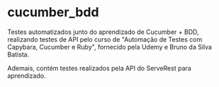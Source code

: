 # cucumber_bdd

Testes automatizados junto do aprendizado de Cucumber + BDD,
realizando testes de API pelo curso de "Automação de Testes com Capybara, Cucumber e Ruby",
fornecido pela Udemy e Bruno da Silva Batista.

Ademais, contém testes realizados pela API do ServeRest para aprendizado.